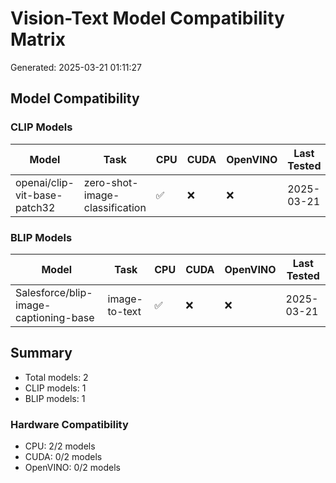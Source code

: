 # Vision-Text Model Compatibility Matrix

Generated: 2025-03-21 01:11:27

## Model Compatibility

### CLIP Models

| Model | Task | CPU | CUDA | OpenVINO | Last Tested |
|-------|------|-----|------|----------|-------------|
| openai/clip-vit-base-patch32 | zero-shot-image-classification | ✅ | ❌ | ❌ | 2025-03-21 |

### BLIP Models

| Model | Task | CPU | CUDA | OpenVINO | Last Tested |
|-------|------|-----|------|----------|-------------|
| Salesforce/blip-image-captioning-base | image-to-text | ✅ | ❌ | ❌ | 2025-03-21 |

## Summary

- Total models: 2
- CLIP models: 1
- BLIP models: 1

### Hardware Compatibility

- CPU: 2/2 models
- CUDA: 0/2 models
- OpenVINO: 0/2 models

